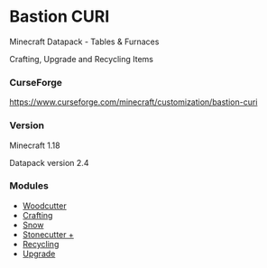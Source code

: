# Bastion CURI

Minecraft Datapack - Tables & Furnaces

Crafting, Upgrade and Recycling Items

### CurseForge

https://www.curseforge.com/minecraft/customization/bastion-curi


### Version
Minecraft 1.18

Datapack version 2.4


### Modules
- [Woodcutter](https://github.com/bastion-gaming/Bastion-CURI/tree/main/woodcutter)
- [Crafting](https://github.com/bastion-gaming/Bastion-CURI/tree/main/crafting)
- [Snow](https://github.com/bastion-gaming/Bastion-CURI/tree/main/snow)
- [Stonecutter +](https://github.com/bastion-gaming/Bastion-CURI/tree/main/stonecutter%2B)
- [Recycling](https://github.com/bastion-gaming/Bastion-CURI/tree/main/recycling)
- [Upgrade](https://github.com/bastion-gaming/Bastion-CURI/tree/main/upgrade)
